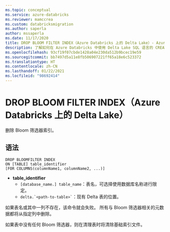 ```yaml
---
ms.topic: conceptual
ms.service: azure-databricks
ms.reviewer: mamccrea
ms.custom: databricksmigration
ms.author: saperla
author: mssaperla
ms.date: 11/17/2020
title: DROP BLOOM FILTER INDEX（Azure Databricks 上的 Delta Lake）- Azure Databricks
description: 了解如何在 Azure Databricks 中使用 Delta Lake SQL 语言的 CREATE BLOOMFILTER INDEX 语法。
ms.openlocfilehash: 93cf19f07cbde1428a04e230da512b9bcec19e59
ms.sourcegitcommit: bb7497d5a11e8fb506907221ff65a18e6c523372
ms.translationtype: HT
ms.contentlocale: zh-CN
ms.lasthandoff: 01/22/2021
ms.locfileid: "98692414"
---
```

# <a name="drop-bloom-filter-index-delta-lake-on-azure-databricks"></a>DROP BLOOM FILTER INDEX（Azure Databricks 上的 Delta Lake）

删除 Bloom 筛选器索引。

## <a name="syntax"></a>语法

```
DROP BLOOMFILTER INDEX
ON [TABLE] table_identifier
[FOR COLUMNS(columnName1, columnName2, ...)]
```

* **table_identifier**
  * ``[database_name.] table_name``：表名，可选择使用数据库名称进行限定。
  * `` delta.`<path-to-table>` ``：现有 Delta 表的位置。

如果表名或其中一列不存在，该命令就会失败。 所有与 Bloom 筛选器相关的元数据都将从指定列中删除。

如果表中没有任何 Bloom 筛选器，则在清理表时将清除基础索引文件。